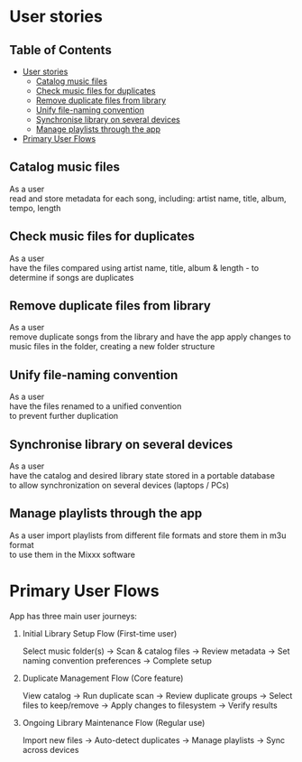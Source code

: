 # User stories

## Table of Contents

- [User stories](#user-stories)
  - [Catalog music files](#catalog-music-files)
  - [Check music files for duplicates](#check-music-files-for-duplicates)
  - [Remove duplicate files from library](#remove-duplicate-files-from-library)
  - [Unify file-naming convention](#unify-file-naming-convention)
  - [Synchronise library on several devices](#synchronise-library-on-several-devices)
  - [Manage playlists through the app](#manage-playlists-through-the-app)
- [Primary User Flows](#primary-user-flows)

## Catalog music files

As a user  
read and store metadata for each song, including: artist name, title, album, tempo, length

## Check music files for duplicates

As a user  
have the files compared using artist name, title, album & length - to determine if songs are duplicates

## Remove duplicate files from library

As a user  
remove duplicate songs from the library and have the app apply changes to music files in the folder, creating a new folder structure

## Unify file-naming convention

As a user  
have the files renamed to a unified convention  
to prevent further duplication

## Synchronise library on several devices

As a user  
have the catalog and desired library state stored in a portable database  
to allow synchronization on several devices (laptops / PCs)

## Manage playlists through the app

As a user
import playlists from different file formats and store them in m3u format  
to use them in the Mixxx software

# Primary User Flows

App has three main user journeys:

1. Initial Library Setup Flow (First-time user)

    Select music folder(s) → Scan & catalog files → Review metadata → Set naming convention preferences → Complete setup

2. Duplicate Management Flow (Core feature)

    View catalog → Run duplicate scan → Review duplicate groups → Select files to keep/remove → Apply changes to filesystem → Verify results

3. Ongoing Library Maintenance Flow (Regular use)

    Import new files → Auto-detect duplicates → Manage playlists → Sync across devices
